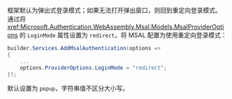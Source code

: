 框架默认为弹出式登录模式；如果无法打开弹出窗口，则回到重定向登录模式。 通过将 <xref:Microsoft.Authentication.WebAssembly.Msal.Models.MsalProviderOptions> 的 `LoginMode` 属性设置为 `redirect`，将 MSAL 配置为使用重定向登录模式：

```csharp
builder.Services.AddMsalAuthentication(options =>
{
    ...
    options.ProviderOptions.LoginMode = "redirect";
});
```

默认设置为 `popup`，字符串值不区分大小写。
